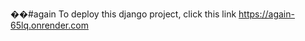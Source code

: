 ��# a g a i n 
To deploy this django project, click this link  https://again-65lq.onrender.com

 
 

